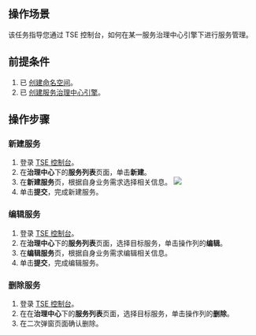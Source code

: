 
 ## 操作场景

该任务指导您通过 TSE 控制台，如何在某一服务治理中心引擎下进行服务管理。

## 前提条件
1. 已 [创建命名空间](https://cloud.tencent.com/document/product/1364/61426)。
2. 已 [创建服务治理中心引擎](https://cloud.tencent.com/document/product/1364/61430)。

## 操作步骤
### 新建服务
1. 登录 [TSE 控制台](https://console.cloud.tencent.com/tse)。
2. 在**治理中心**下的**服务列表**页面，单击**新建**。
3.  在**新建服务**页，根据自身业务需求选择相关信息。
![](https://main.qcloudimg.com/raw/a355ac2ea7cdf30b10675da79f739850.jpg)
4. 单击**提交**，完成新建服务。

### 编辑服务
1. 登录 [TSE 控制台](https://console.cloud.tencent.com/tse)。
2. 在**治理中心**下的**服务列表**页面，选择目标服务，单击操作列的**编辑**。
3.  在**编辑服务**页，根据自身业务需求编辑相关信息。
4. 单击**提交**，完成编辑服务。

### 删除服务
1. 登录 [TSE 控制台](https://console.cloud.tencent.com/tse)。
2. 在在**治理中心**下的**服务列表**页面，选择目标服务，单击操作列的**删除**。
3. 在二次弹窗页面确认删除。
